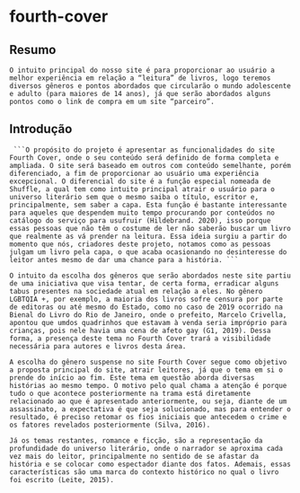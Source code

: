 # fourth-cover

## Resumo
    O intuito principal do nosso site é para proporcionar ao usuário a melhor experiência em relação a “leitura” de livros, logo teremos diversos gêneros e pontos abordados que circularão o mundo adolescente e adulto (para maiores de 14 anos), já que serão abordados alguns pontos como o link de compra em um site “parceiro”.

## Introdução
     ```O propósito do projeto é apresentar as funcionalidades do site Fourth Cover, onde o seu conteúdo será definido de forma completa e ampliada. O site será baseado em outros com conteúdo semelhante, porém diferenciado, a fim de proporcionar ao usuário uma experiência excepcional. O diferencial do site é a função especial nomeada de Shuffle, a qual tem como intuito principal atrair o usuário para o universo literário sem que o mesmo saiba o título, escritor e, principalmente, sem saber a capa. Esta função é bastante interessante para aqueles que despendem muito tempo procurando por conteúdos no catálogo do serviço para usufruir (Hildebrand. 2020), isso porque essas pessoas que não têm o costume de ler não saberão buscar um livro que realmente as vá prender na leitura. Essa ideia surgiu a partir do momento que nós, criadores deste projeto, notamos como as pessoas julgam um livro pela capa, o que acaba ocasionando no desinteresse do leitor antes mesmo de dar uma chance para a história. ```

    O intuito da escolha dos gêneros que serão abordados neste site partiu de uma iniciativa que visa tentar, de certa forma, erradicar alguns tabus presentes na sociedade atual em relação a eles. No gênero LGBTQIA +, por exemplo, a maioria dos livros sofre censura por parte de editoras ou até mesmo do Estado, como no caso de 2019 ocorrido na Bienal do Livro do Rio de Janeiro, onde o prefeito, Marcelo Crivella, apontou que umdos quadrinhos que estavam à venda seria impróprio para crianças, pois nele havia uma cena de afeto gay (G1, 2019). Dessa forma, a presença deste tema no Fourth Cover trará a visibilidade necessária para autores e livros desta área.

    A escolha do gênero suspense no site Fourth Cover segue como objetivo a proposta principal do site, atrair leitores, já que o tema em si o prende do início ao fim. Este tema em questão aborda diversas histórias ao mesmo tempo. O motivo pelo qual chama a atenção é porque tudo o que acontece posteriormente na trama está diretamente relacionado ao que é apresentado anteriormente, ou seja, diante de um assassinato, a expectativa é que seja solucionado, mas para entender o resultado, é preciso retomar os fios iniciais que antecedem o crime e os fatores revelados posteriormente (Silva, 2016).

    Já os temas restantes, romance e ficção, são a representação da profundidade do universo literário, onde o narrador se aproxima cada vez mais do leitor, principalmente no sentido de se afastar da história e se colocar como espectador diante dos fatos. Ademais, essas características são uma marca do contexto histórico no qual o livro foi escrito (Leite, 2015).

